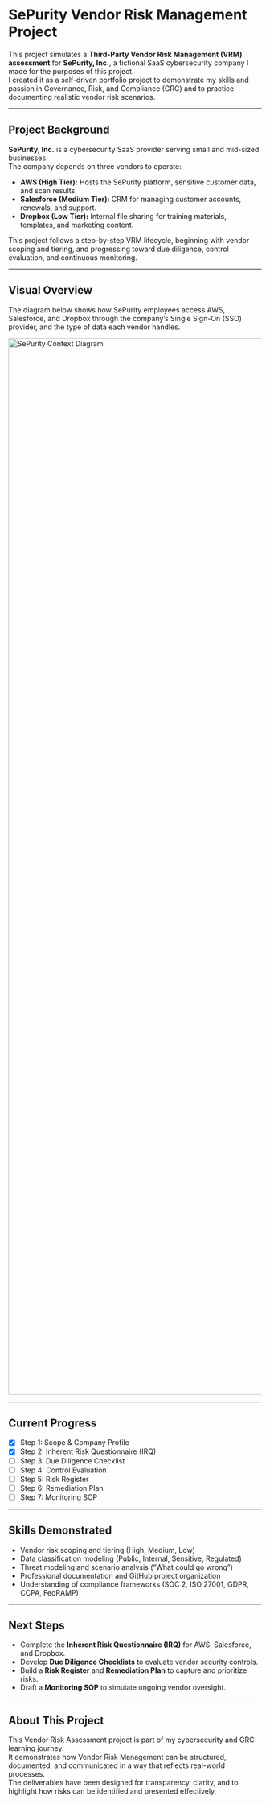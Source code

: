 # SePurity Vendor Risk Management Project

This project simulates a **Third-Party Vendor Risk Management (VRM) assessment** for **SePurity, Inc.**, a fictional SaaS cybersecurity company I made for the purposes of this project.  
I created it as a self-driven portfolio project to demonstrate my skills and passion in Governance, Risk, and Compliance (GRC) and to practice documenting realistic vendor risk scenarios.

---

## Project Background
**SePurity, Inc.** is a cybersecurity SaaS provider serving small and mid-sized businesses.  
The company depends on three vendors to operate:  
- **AWS (High Tier):** Hosts the SePurity platform, sensitive customer data, and scan results.  
- **Salesforce (Medium Tier):** CRM for managing customer accounts, renewals, and support.  
- **Dropbox (Low Tier):** Internal file sharing for training materials, templates, and marketing content.  

This project follows a step-by-step VRM lifecycle, beginning with vendor scoping and tiering, and progressing toward due diligence, control evaluation, and continuous monitoring.

---

## Visual Overview
The diagram below shows how SePurity employees access AWS, Salesforce, and Dropbox through the company’s Single Sign-On (SSO) provider, and the type of data each vendor handles.  

<img width="3000" height="2100" alt="SePurity Context Diagram" src="https://github.com/user-attachments/assets/f60e444e-f7c7-46d8-b7e5-d339e15492af" />

---

## Current Progress
- [x] Step 1: Scope & Company Profile  
- [x] Step 2: Inherent Risk Questionnaire (IRQ)  
- [ ] Step 3: Due Diligence Checklist  
- [ ] Step 4: Control Evaluation  
- [ ] Step 5: Risk Register  
- [ ] Step 6: Remediation Plan  
- [ ] Step 7: Monitoring SOP  

---

## Skills Demonstrated
- Vendor risk scoping and tiering (High, Medium, Low)  
- Data classification modeling (Public, Internal, Sensitive, Regulated)  
- Threat modeling and scenario analysis (“What could go wrong”)  
- Professional documentation and GitHub project organization  
- Understanding of compliance frameworks (SOC 2, ISO 27001, GDPR, CCPA, FedRAMP)  

---

## Next Steps
- Complete the **Inherent Risk Questionnaire (IRQ)** for AWS, Salesforce, and Dropbox.  
- Develop **Due Diligence Checklists** to evaluate vendor security controls.  
- Build a **Risk Register** and **Remediation Plan** to capture and prioritize risks.  
- Draft a **Monitoring SOP** to simulate ongoing vendor oversight.  

---

## About This Project
This Vendor Risk Assessment project is part of my cybersecurity and GRC learning journey.  
It demonstrates how Vendor Risk Management can be structured, documented, and communicated in a way that reflects real-world processes.  
The deliverables have been designed for transparency, clarity, and to highlight how risks can be identified and presented effectively.  
